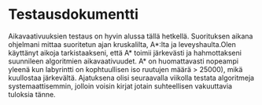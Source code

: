 # Testausdokumentti

Aikavaativuuksien testaus on hyvin alussa tällä hetkellä. Suorituksen aikana ohjelmani mittaa suoritetun ajan kruskalilta, A*:lta
ja leveyshaulta.Olen käyttänyt aikoja tarkistaakseni, että A* toimii järkevästi ja hahmottakseni suunnileen algoritmien aikavaativuudet.
A* on huomattavasti nopeampi yleenä kun labyrintti on kophtuullisen iso ruutujen määrä > 25000), mikä kuullostaa järkevältä.
Ajatuksena olisi seuraavalla viikolla testata algoritmeja systemaattisemmin, jolloin voisin kirjat jotain suhteellisen vakuuttavia 
tuloksia tänne. 
